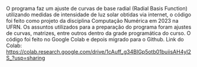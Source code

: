 O programa faz um ajuste de curvas de base radial (Radial Basis Function) utilizando medidas de intensidade de luz solar obtidas via internet, o código foi feito como projeto da disciplina Computação Numérica em 2023 na UFRN. Os assuntos utilizados para a preparação do programa foram ajustes de curvas, matrizes, entre outros dentro da grade programática do curso. O código foi feito no Google Colab e depois migrado para o Github. Link do Colab: <https://colab.research.google.com/drive/1cAuff_g34BIGp5otb01buiisAH4yI2S_?usp=sharing> 